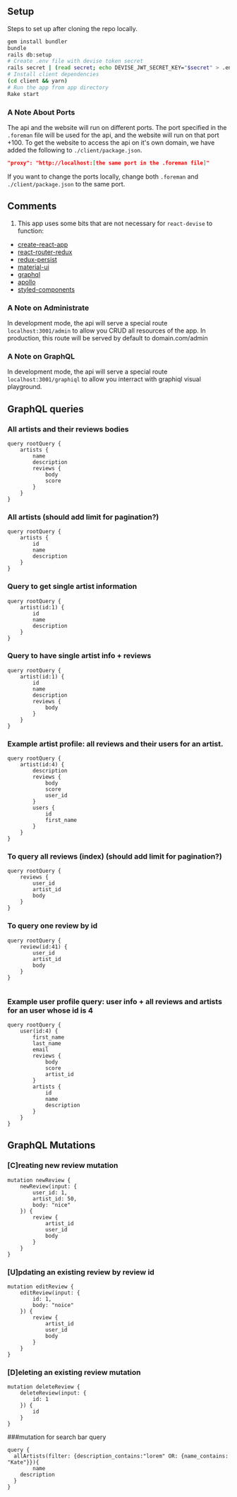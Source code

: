 ## Setup
Steps to set up after cloning the repo locally.

```bash
gem install bundler
bundle
rails db:setup
# Create .env file with devise token secret
rails secret | (read secret; echo DEVISE_JWT_SECRET_KEY="$secret" > .env)
# Install client dependencies
(cd client && yarn)
# Run the app from app directory
Rake start 
```

### A Note About Ports

The api and the website will run on different ports. The port specified in the ```.foreman``` file will be used for the api, and the website will run on that port +100. To get the website to access the api on it's own domain, we have added the following to ```./client/package.json```.

```json
"proxy": "http://localhost:[the same port in the .foreman file]"
```

If you want to change the ports locally, change both ```.foreman``` and ```./client/package.json``` to the same port.


## Comments

1. This app uses some bits that are not necessary for `react-devise` to function:
  * [create-react-app](https://github.com/facebookincubator/create-react-app)
  * [react-router-redux](https://github.com/reactjs/react-router-redux)
  * [redux-persist](https://github.com/rt2zz/redux-persist)
  * [material-ui](http://www.material-ui.com)
  * [graphql](http://graphql.org/)
  * [apollo](http://dev.apollodata.com/)
  * [styled-components](https://github.com/styled-components/styled-components)

### A Note on Administrate

In development mode, the api will serve a special route `localhost:3001/admin` to allow you CRUD all resources of the app.
In production, this route will be served by default to domain.com/admin

### A Note on GraphQL

In development mode, the api will serve a special route `localhost:3001/graphiql` to allow you interract with graphiql visual playground.


## GraphQL queries

### All artists and their reviews bodies

```
query rootQuery {
	artists {
		name
		description
		reviews {
			body
			score
		}
	}
}

```
### All artists (should add limit for pagination?)
```
query rootQuery {
	artists {
		id
		name
		description     
	}
}

```    

### Query to get single artist information

```
query rootQuery {
	artist(id:1) {
		id
		name
		description
	}
}
```

### Query to have single artist info + reviews

```
query rootQuery {
	artist(id:1) {
		id
		name
		description
		reviews {
			body
		}
	}
}

```

### Example artist profile: all reviews and their users for an artist.

```
query rootQuery {
	artist(id:4) {
		description
		reviews {
			body
			score
			user_id
		}
		users {
			id
			first_name
		}
	}
}

```
### To query all reviews (index) (should add limit for pagination?)

```
query rootQuery {
	reviews {
		user_id
		artist_id
		body
	}
}

```
### To query one review by id
```
query rootQuery {
	review(id:41) {
		user_id
		artist_id
		body
	}
}


```
### Example user profile query: user info + all reviews and artists for an user whose id is 4

```
query rootQuery {
	user(id:4) {
		first_name
		last_name
		email
		reviews {
			body
			score
			artist_id
		}
		artists {
			id
			name
			description
		}
	}
}

```
## GraphQL Mutations


### [C]reating new review mutation

```
mutation newReview {
	newReview(input: {
		user_id: 1,
		artist_id: 50,
		body: "nice"   
	}) {
		review {
			artist_id
			user_id
			body
		}
	} 
}
``` 
### [U]pdating an existing review by review id

```
mutation editReview {
	editReview(input: {
		id: 1,
		body: "noice"   
	}) {
		review {
			artist_id
			user_id
			body
		}
	} 
}
``` 
### [D]eleting an existing review mutation

```
mutation deleteReview {
	deleteReview(input: {
		id: 1
	}) {
		id
	}
}

```
###mutation for search bar query
``` 
query {
  allArtists(filter: {description_contains:"lorem" OR: {name_contains: "Kate"}}){
		name
    description
  }
}

```

